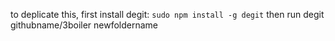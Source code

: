 to deplicate this, first install degit:
`sudo npm install -g degit`
then run degit githubname/3boiler newfoldername
